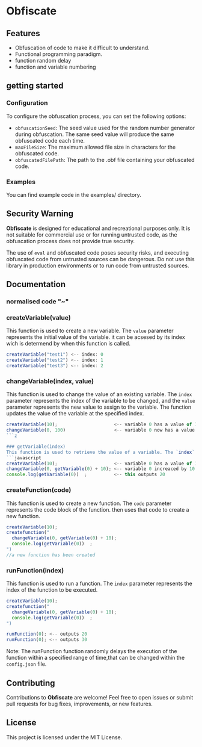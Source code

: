 # Obfiscate

## Features

- Obfuscation of code to make it difficult to understand.
- Functional programming paradigm.
- function random delay
- function and variable numbering

## getting started

### Configuration

To configure the obfuscation process, you can set the following options:

- `obfuscationSeed`: The seed value used for the random number generator during obfuscation. The same seed value will produce the same obfuscated code each time.
- `maxFileSize`: The maximum allowed file size in characters for the obfuscated code.
- `obfuscatedFilePath`: The path to the .obf file containing your obfuscated code.

### Examples

You can find example code in the examples/ directory.

## Security Warning

**Obfiscate** is designed for educational and recreational purposes only. It is not suitable for commercial use or for running untrusted code, as the obfuscation process does not provide true security.

The use of `eval` and obfuscated code poses security risks, and executing obfuscated code from untrusted sources can be dangerous. Do not use this library in production environments or to run code from untrusted sources.

## Documentation

### normalised code "~"

### createVariable(value)
This function is used to create a new variable. The `value` parameter represents the initial value of the variable. it can be acsesed by its index wich is determend by when this function is called.                                                                                     
```javascript
createVariable("test1") <-- index: 0
createVariable("test2") <-- index: 1
createVariable("test3") <-- index: 2
```

### changeVariable(index, value)
This function is used to change the value of an existing variable. The `index` parameter represents the index of the variable to be changed, and the `value` parameter represents the new value to assign to the variable. The function updates the value of the variable at the specified index.
```javascript
createVariable(10);                     <-- variable 0 has a value of 10
changeVariable(0, 100)                  <-- variable 0 now has a value of 100
```z

### getVariable(index)
This function is used to retrieve the value of a variable. The `index` parameter represents the index of the variable to be retrieved. The function returns the value of the variable at the specified index in the variables array.
```javascript
createVariable(10);                     <-- variable 0 has a value of 10
changeVariable(0, getVariable(0) + 10); <-- variable 0 increaced by 10
console.log(getVariable(0))  ;          <-- this outputs 20
```

### createFunction(code)
This function is used to create a new function. The `code` parameter represents the code block of the function. then uses that code to create a new function.
```javascript
createVariable(10);  
createfunction("                   
  changeVariable(0, getVariable(0) + 10); 
  console.log(getVariable(0))  ;          
")
//a new function has been created
```

### runFunction(index)
This function is used to run a function. The `index` parameter represents the index of the function to be executed. 

```javascript
createVariable(10);
createfunction("                   
  changeVariable(0, getVariable(0) + 10); 
  console.log(getVariable(0))  ;          
")

runFunction(0); <-- outputs 20
runFunction(0); <-- outputs 30
```

Note: The runFunction function randomly delays the execution of the function within a specified range of time,that can be changed within the `config.json` file.

## Contributing

Contributions to **Obfiscate** are welcome! Feel free to open issues or submit pull requests for bug fixes, improvements, or new features.

## License

This project is licensed under the MIT License.
